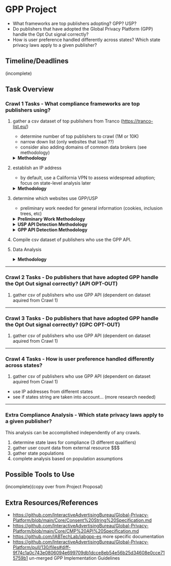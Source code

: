 # GPP Project
- What frameworks are top publishers adopting? GPP? USP?
- Do publishers that have adopted the Global Privacy Platform (GPP) handle the Opt Out signal correctly?
- How is user preference handled differently across states? Which state privacy laws apply to a given publisher? 

## Timeline/Deadlines 
(incomplete)

## Task Overview

### Crawl 1 Tasks - What compliance frameworks are top publishers using?
  1. gather a csv dataset of top publishers from Tranco (https://tranco-list.eu/)
     - determine number of top publishers to crawl (1M or 10K)
     - narrow down list (only websites that load ??)
     - consider also adding domains of common data brokers (see methodology)

      <details>
        <summary><strong>Methodology</strong></summary><br>

        Johnny Still Can’t Opt-out: Assessing the IAB CCPA Compliance Framework
        
        > To gather data for this study, we chose to crawl the top 10 K domains from the Tranco list [36].7 We focus on the top 10 K domains
        > because Van Nortwick and Wilson [60] found that the CCPA and CPRA were unlikely to apply to websites that fell below this
        > level of popularity since they did not receive enough unique visitors from California to meet the laws’ eligibility criteria (see § 2.3). 

        > That said, the CCPA and CPRA may not apply to all domains in this list—e.g., domains owned by non-pro￿t organizations—and thus we
        > refrain from asserting whether speci￿c websites are in compliance with the CCPA or CPRA (see § 3.5). Rather, the goal of our study 
        > is to assess the overall adoption of the CCPA Framework and ￿ows of consent information, a goal for which it is su￿cient for us to cover
        > popular websites.

        Setting the Bar Low: Are Websites Complying With the Minimum Requirements of the CCPA?
     
        > To build our corpus, we joined the top 1 million domains from the research-oriented Tranco6 domain popularity ranking [60]...
        >
        > ... with 2,902 domains that were identified as third-party trackers and/or advertisers by Bashir et al. [15].7
        >
        > To further narrow this list, we performed an initial crawl in which we attempted to resolve each domain to a website, scrape its homepage,
        >  extract the page’s text, and then analyze the text with the Python langdetect library. Our crawler failed to retrieve a non-empty webpage
        >  from 267,718 (27%) of the domains in our initial list due to a variety of errors, including DNS resolution failure, connection failures,
        > TLS errors, and HTTP 4XX and 5XX responses...
        > 
        >  Our final corpus of 497,870 domains includes those that successfully returned an HTML webpage containing English text.

      </details>

  2. establish an IP address
     - by default, use a California VPN to assess widespread adoption; focus on state-level analysis later
    
      <details>
        <summary><strong>Methodology</strong></summary><br>

        Setting the Bar Low: Are Websites Complying With the Minimum Requirements of the CCPA?
     
        > All crawls were conducted using virtual machines from Amazon Web Services with IP addresses in California.
        
        > We assessed the impact of anti-crawler countermeasures on our crawler by manually revisiting 200 randomly selected websites, weighted
        >  by Tranco rank, from Crawl 3 and Crawl 4, using the same IP addresses as the crawler used.

      </details>

  3. determine which websites use GPP/USP
     - preliminary work needed for general information (cookies, inclusion trees, etc)
    
      <details>
        <summary><strong>Preliminary Work Methodology</strong></summary><br>

        Johnny Still Can’t Opt-out: Assessing the IAB CCPA Compliance Framework

        > We used custom scripts, written in Python and JavaScript, to drive and instrument an instance of Chrome8 using the Chrome DevTools Protocol
        >  [13]. We left Chrome at its default settings, except during crawls where we varied HTTP headers, as described below.

        > During each crawl of the Tranco top 10 K, our crawler visited each domain one-by-one. For each domain, we programmed the crawler to
        > load the domain’s homepage,9 scroll to the bottom of the page, then sleep for 25 seconds. Further, we programmed our crawler to select
        > nine internal hyperlinks at random from the home-page and crawl them using the same load, scroll, and sleep approach.

        *inclusion trees*
        > Our crawler recorded detailed information during each visit to a webpage, including all HTTP request and response headers and all cookies
        > that were set. Furthermore, our crawler recorded the resource inclusion tree for each webpage [3, 6]... We decompose the inclusion tree
        >  for each webpage into inclusion chains, where each chain corresponds to a unique path from root to leaf in the given tree [5].
        > 
        > Furthermore... we isolated A&A chains that correspond to the serving of an ad or a tracker. We label a given inclusion chain as an A&A
        >  chain if (1) there was at least one HTTP request in the chain that matched a rule in the EasyList or EasyPrivacy block lists,10 or (2)
        > the chain terminated in the loading of a 1⇥1 tracking pixel [21]. We use these A&A chains in § 4 to analyze the sources and destinations
        > of HTTP requests that included the USP String, i.e., to understand how this consent signal is being passed from one party to another.

        *manual verification and accounting for error (extra)*
        > We assessed the impact of anti-crawler countermeasures on our crawler by manually revisiting 200 randomly selected websites, weighted
        > by Tranco rank... using the same IP addresses as the crawler used. We received CAPTCHA challenges on two of the websites that prevented
        >  them from loading normally. Thus, we estimate that around 1% of websites in our sample were impacted by anti-crawler countermeasures.

      </details>

      <details>
        <summary><strong>USP API Detection Methodology</strong></summary><br>

        Johnny Still Can’t Opt-out: Assessing the IAB CCPA Compliance Framework

        *CCPA framework and recommendations*
        > Specifcally, the CCPA Framework requires that a JavaScript method called `__uspapi()` be instantiated in the first-party context. This
        > method must support a `getUSPData` command that returns a `uspData` object containing the USP String [31]. This method can be called directly
        > by third parties present in the first-party context, or indirectly using the JavaScript `postMessage` DOM API to communicate with a special
        > `__uspapiLocator` iframe. 
        > 
        > The CCPA Framework recommends that the USP String be stored in a first-party cookie named `usprivacy` and that it be
        > shared using a URL parameter with the name `us_privacy`.

        *detecting USP API*
        > To understand which publishers support this API and what default value the USP String had been set to, we programmed our crawler to inject
        >  a content script into the first- party execution context of each crawled webpage 25 seconds after loading the page. Our script first
        > attempted to detect the presence of the `__uspapi()` method. If it was present, then our script called the method and recorded the resulting
        >  **USP String**.

        *manual verification and accounting for error (extra)*
        > To assess false positives we randomly selected 50 websites, weighted by Tranco rank... where our crawler detected the USP API and revisited
        > them manually in Chrome using an IP address in California. Our crawler successfully detected the USP API on 49 websites, yielding a false
        > positive rate of 2%. Furthermore, the value of the USP String recorded by our crawler matched our manual observation of the value
        > (in the Chrome developer tools) of the USP String in 96% of cases... To assess false negatives we randomly selected 50 websites, weighted
        > by Tranco rank, from Crawl 4 where our crawler did not detect the USP API and did detect at least one embedded resource from an A&A company.
        > We manually revisited these websites and found zero false negatives.

        *extra analysis for cookies (probably unneeded)*
        > To understand which parties were writing first-party cookies, we instrumented our crawler to record all accesses to the DOM `cookie.set` method... 

      </details>

      <details>
        <summary><strong>GPP API Detection Methodology</strong></summary><br>

        Similarly to the CCPA Framework, GPP specifies that every consent manager must provide the `__gpp` API function.
        https://github.com/InteractiveAdvertisingBureau/Global-Privacy-Platform/blob/main/Core/CMP%20API%20Specification.md

        Every consent manager must provide the following API function: 

        <code>__gpp(command, callback, parameter, [version])</code>
        
        
        Requirements for the interface: 
        - The <code>__gpp</code> function must always be a function and cannot be any other type, even if only temporarily on 
          initialization – the API must be able to handle calls at all times.
        - The command must always be a string.
        - The callback must always be a function.
        - Parameter can be of mixed type depending on used command
        - The <code>__gpp</code> function does not have a return value
        - If a CMP cannot immediately respond to a query, the CMP must queue all calls to the function and execute them later. 
          The CMP must execute the commands in the same order in which the function was called.
        - A CMP must support all generic commands. All generic commands must always be available when a <code>__gpp</code> function is present 
          on the page. This means that “[stub code](#stubcode)” that supports all generic commands must be in place before/during CMP load.

        #### `ping` <a name="ping"></a>

        The `ping` command can be used to determine the state of the CMP. The callback shall be called with a <a href="https://github.com/InteractiveAdvertisingBureau/Global-Privacy-Platform/blob/main/Core/CMP%20API%20Specification.md#pingreturn-">PingReturn</a> object as the value of the `data` parameter. A value of `false` will be passed as the argument to the `success` parameter if the CMP fails to process this command.
        
        <table>
          <tr>
            <td><strong>argument</strong></td>
            <td><strong>type</strong></td>
            <td><strong>value</strong></td>
          </tr>
          <tr>
            <td><code>command</code></td>
            <td>string</td>
            <td>"ping"</td>
          </tr>
          <tr>
            <td><code>callback</code></td>
            <td>function</td>
            <td>function (data: <a href="https://github.com/InteractiveAdvertisingBureau/Global-Privacy-Platform/blob/main/Core/CMP%20API%20Specification.md#pingreturn-">PingReturn</a>, success: boolean)</td>
          </tr>
          <tr>
            <td><code>parameter</code></td>
            <td>not used</td>
            <td></td>
          </tr>     
        </table>
        
        *Example:*
        
        ``` javascript
        __gpp('ping', myFunction);
        ```
        
        #### `PingReturn` <a name="pingreturn"></a>
        
        This object contains information about the loading status and configuration of the CMP.
        
        ```javascript
        PingReturn = {
        
        gppVersion : String, // must be “Version.Subversion”, current: “1.1”
        
        cmpStatus : String, // possible values: stub, loading, loaded, error
        
        cmpDisplayStatus: String, // possible values: hidden, visible, disabled
        
        signalStatus : String, // possible values: not ready, ready
        
        // List of supported APIs (section ids and prefix strings).
        // Example: ["2:tcfeuv2","6:uspv1"] 
        supportedAPIs : Array of string,
        
        // IAB assigned CMP ID, may be 0 during stub/loading. Refer the above CMP ID section for additional information.
        cmpId : Number,
        
        sectionList : Array of Number, // may be empty during loading of the CMP
        
        // Section ID considered to be in force for this transaction.
        // In most cases, this field should have a single section ID. In rare occasions where such a single section ID
        // can not be determined, the field may contain up to 2 values. During the transition period which ends on
        // September 30, 2023, the legacy USPrivacy section may be determined as applicable along with another US section.
        // In this case, the field may contain up to 3 values where one of the values is 6, representing the
        // legacy USPrivacy section. The value can be 0 or a Section ID specified by the Publisher / Advertiser, during
        // stub / load.
        // When no section is applicable, the value will be [-1].
        applicableSections: Array of Number,
        
        gppString: String // the complete encoded GPP string, may be empty during CMP load
        
        // The parsedSections property represents an object of all parsed sections of the gppString property that are supported
        // by the API on this page (see supportedAPIs property). The object contains one property for each supported API with
        // the name of the API as the property name and the value as a parsed representation of this section with exactly the
        // same return as the getSection command, which may include subsections. If a section is supported but not represented
        // in the gppString, it is omitted in the parsedSections object.
        // Please refer to each section's spec for the exact field names and data types in JavaScript. The sections here should
        // be consistent with the GPP string, not placeholder values.
        parsedSections: Object
        
        }
        ```

      </details>

  4. Compile csv dataset of publishers who use the GPP API.

  5. Data Analysis

      <details>
        <summary><strong>Methodology</strong></summary><br>

        (incomplete)

      </details>

---

### Crawl 2 Tasks - Do publishers that have adopted GPP handle the Opt Out signal correctly? (API OPT-OUT)

  1. gather csv of publishers who use GPP API (dependent on dataset aquired from Crawl 1)

---

### Crawl 3 Tasks - Do publishers that have adopted GPP handle the Opt Out signal correctly? (GPC OPT-OUT)

1. gather csv of publishers who use GPP API (dependent on dataset aquired from Crawl 1)

---

### Crawl 4 Tasks - How is user preference handled differently across states?

  1. gather csv of publishers who use GPP API (dependent on dataset aquired from Crawl 1)
  - use IP addresses from different states
  - see if states string are taken into account... (more research needed)

---

### Extra Compliance Analysis - Which state privacy laws apply to a given publisher? 
This analysis can be accomplished independently of any crawls. 

  1. determine state laws for compliance (3 different qualifiers)
  2. gather user count data from external resource $$$
  2. gather state populations
  3. complete analysis based on population assumptions

## Possible Tools to Use
(incomplete)(copy over from Project Proposal)

## Extra Resources/References 
- https://github.com/InteractiveAdvertisingBureau/Global-Privacy-Platform/blob/main/Core/Consent%20String%20Specification.md
- https://github.com/InteractiveAdvertisingBureau/Global-Privacy-Platform/blob/main/Core/CMP%20API%20Specification.md
- https://github.com/IABTechLab/iabgpp-es  more specific documentation
- https://github.com/InteractiveAdvertisingBureau/Global-Privacy-Platform/pull/130/files#diff-9f74c1a0c743e0806094e699709db1dcce8eb54e56b25d34608e0cce715759b1 un-merged GPP Implementation Guidelines 
